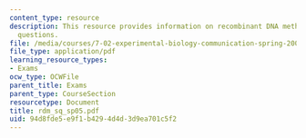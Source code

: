 ```yaml
---
content_type: resource
description: This resource provides information on recombinant DNA methods exam study
  questions.
file: /media/courses/7-02-experimental-biology-communication-spring-2005/94d8fde5e9f1b4294d4d3d9ea701c5f2_rdm_sq_sp05.pdf
file_type: application/pdf
learning_resource_types:
- Exams
ocw_type: OCWFile
parent_title: Exams
parent_type: CourseSection
resourcetype: Document
title: rdm_sq_sp05.pdf
uid: 94d8fde5-e9f1-b429-4d4d-3d9ea701c5f2
---
```

